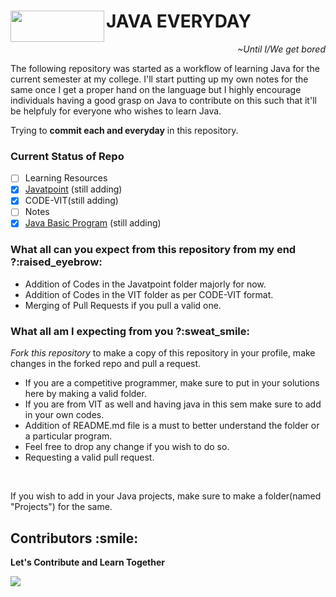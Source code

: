 <div>
  <img src="https://img.shields.io/badge/Java-ED8B00?style=for-the-badge&logo=java&logoColor=white" align=left width=150 height=50>
  <h1>JAVA EVERYDAY</h1>
  <p align=right><i>~Until I/We get bored</i></p>
</div>
<p>The following repository was started as a workflow of learning Java for the current semester at my college. I'll start putting up my own notes for the same once I get a proper hand on the language but I highly encourage individuals having a good grasp on Java to contribute on this such that it'll be helpfuly for everyone who wishes to learn Java.</p>
<p>Trying to <b>commit each and everyday</b> in this repository.</p>

### Current Status of Repo

- [ ] Learning Resources
- [X] <a href="https://github.com/Swarzinium-369/Java-Everyday/tree/main/1-Everyday-Java-qa/4-Javatpoint">Javatpoint</a> (still adding)
- [X] CODE-VIT(still adding)
- [ ] Notes
- [X] <a href="https://github.com/Swarzinium-369/Java-Everyday/tree/main/1-Everyday-Java-qa/4-Javatpoint/8-Java%20Basic%20Programs">Java Basic Program</a> (still adding)

<h3>What all can you expect from this repository from my end ?:raised_eyebrow:</h3>
<ul>
  <li>Addition of Codes in the Javatpoint folder majorly for now.</li>
  <li>Addition of Codes in the VIT folder as per CODE-VIT format.</li>
  <li>Merging of Pull Requests if you pull a valid one.</li>
</ul>
<h3>What all am I expecting from you ?:sweat_smile:</h3>
<p><i>Fork this repository</i> to make a copy of this repository in your profile, make changes in the forked repo and pull a request.</p>
<ul>
  <li>If you are a competitive programmer, make sure to put in your solutions here by making a valid folder.</li>
  <li>If you are from VIT as well and having java in this sem make sure to add in your own codes.</li>
  <li>Addition of README.md file is a must to better understand the folder or a particular program.</li>
  <li>Feel free to drop any change if you wish to do so.</li>
  <li>Requesting a valid pull request.</li>
</ul>
<br>
<p>If you wish to add in your Java projects, make sure to make a folder(named "Projects") for the same.</p>

<h2>Contributors :smile:</h2>
<p><b>Let's Contribute and Learn Together</b></p>
<a href = "https://github.com/Swarzinium-369/Java-Everyday/graphs/contributors">
  <img src = "https://contrib.rocks/image?repo=Swarzinium-369/Java-Everyday"/>
</a>
